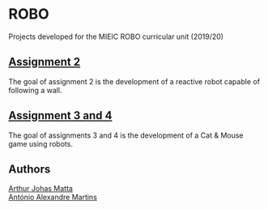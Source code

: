 # ROBO
Projects developed for the MIEIC ROBO curricular unit (2019/20)

## [Assignment 2](https://github.com/ArthurMatta/ROBO/tree/master/Assignment_2)
 
 The goal of assignment 2 is the development of a reactive robot capable of following a wall.

## [Assignment 3 and 4](https://github.com/ArthurMatta/ROBO/tree/master/Assignment_3_and_4)

 The goal of assignments 3 and 4 is the development of a Cat & Mouse game using robots.
 
 
## Authors
[Arthur Johas Matta](https://github.com/ArthurMatta)  
[António Alexandre Martins](https://github.com/Alexandreaam)
